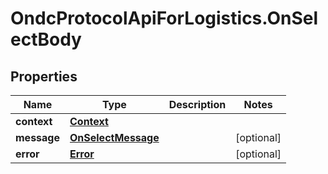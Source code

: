 # OndcProtocolApiForLogistics.OnSelectBody

## Properties
Name | Type | Description | Notes
------------ | ------------- | ------------- | -------------
**context** | [**Context**](Context.md) |  | 
**message** | [**OnSelectMessage**](OnSelectMessage.md) |  | [optional] 
**error** | [**Error**](Error.md) |  | [optional] 
